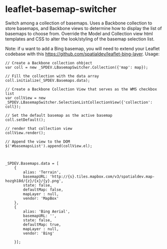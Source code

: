 leaflet-basemap-switcher
========================

Switch among a collection of basemaps.  Uses a Backbone collection to store basemaps, and Backbone views to determine how to display the list of basemaps to choose from.  Override the Model and Collection view html templates and CSS to alter the look/styling of the basemap selection list. 

Note: if u want to add a Bing basemap, you will need to extend your Leaflet codebase with this https://github.com/spatialdev/leaflet-bing-layer.
Usage:

	// Create a Backbone collection ohbject
	var coll = new _SPDEV.LBasemapSwitcher.Collection({'map': map});
	
	// Fill the collection with the data array
	coll.initialize(_SPDEV.Basemaps.data);
	
	// Create a Backbone Collection View that serves as the WMS checkbox list
	var collView = new _SPDEV.LBasemapSwitcher.SelectionListCollectionView({'collection': coll});
	
	// Set the default basemap as the active basemap
	coll.setDefault();
	
	// render that collection view
	collView.render();
	
	// Append the view to the DOM
	$('#basemapsList').append(collView.el);
		
	
	
	_SPDEV.Basemaps.data = [
		{
			alias: 'Terrain',
			basemapURL: 'http://{s}.tiles.mapbox.com/v3/spatialdev.map-hozgh18d/{z}/{x}/{y}.png',
			state: false,
			defaultMap: false,
			mapLayer : null,
			vendor: 'MapBox'
		},
		{
			alias: 'Bing Aerial',
			basemapURL: '',
			state: false,
			defaultMap: true,
			mapLayer : null,
			vendor: 'Bing'
			
		}];
